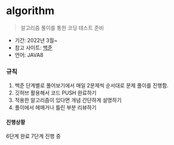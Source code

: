 # algorithm

>알고리즘 풀이를 통한 코딩 테스트 준비


- 기간: 2022년 3월~
- 참고 사이트:  [백준](https://www.acmicpc.net/)
- 언어: JAVA8


### 규칙
1. 백준 단계별로 풀어보기에서 매일 2문제씩 순서대로 문제 풀이를 진행함.
2. 깃허브 활용해서 코드 PUSH 완료하기
3. 적용한 알고리즘이 있다면 개념 간단하게 설명하기
4. 풀이에서 헤매거나 틀린 부분 리뷰하기



#### 진행상황
6단계 완료 7단계 진행 중
